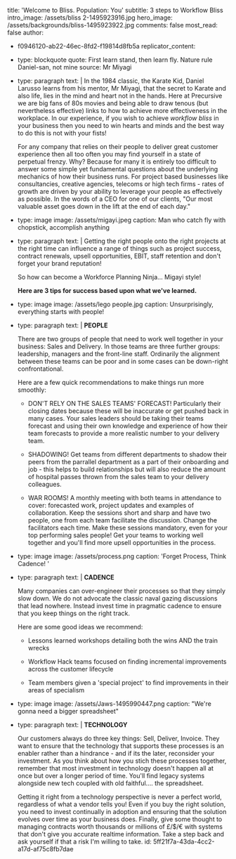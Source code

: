 title: 'Welcome to Bliss. Population: You'
subtitle: 3 steps to Workflow Bliss
intro_image: /assets/bliss 2-1495923916.jpg
hero_image: /assets/backgrounds/bliss-1495923922.jpg
comments: false
most_read: false
author:
  - f0946120-ab22-46ec-8fd2-f19814d8fb5a
replicator_content:
  - 
    type: blockquote
    quote: First learn stand, then learn fly. Nature rule Daniel-san, not mine
    source: Mr Miyagi
  - 
    type: paragraph
    text: |
      In the 1984 classic, the Karate Kid, Daniel Larusso learns from his mentor, Mr Miyagi, that the secret to Karate and also life, lies in the mind and heart not in the hands. Here at Precursive we are big fans of 80s movies and being able to draw tenous (but nevertheless effective) links to how to achieve more effectiveness in the workplace. In our experience, if you wish to achieve *workflow bliss* in your business then you need to win hearts and minds and the best way to do this is not with your fists!
      
      For any company that relies on their people to deliver great customer experience then all too often you may find yourself in a state of perpetual frenzy. Why? Because for many it is entirely too difficult to answer some simple yet fundamental questions about the underlying mechanics of how their business runs. For project based businesses like consultancies, creative agencies, telecoms or high tech firms - rates of growth are driven by your ability to leverage your people as effectively as possible. In the words of a CEO for one of our clients, "Our most valuable asset goes down in the lift at the end of each day."
  - 
    type: image
    image: /assets/migayi.jpeg
    caption: Man who catch fly with chopstick, accomplish anything
  - 
    type: paragraph
    text: |
      Getting the right people onto the right projects at the right time can influence a range of things such as project success, contract renewals, upsell opportunities, EBIT, staff retention and don't forget your brand reputation!
      
      So how can become a Workforce Planning Ninja... Migayi style!
      
      **Here are 3 tips for success based upon what we've learned.**
  - 
    type: image
    image: /assets/lego people.jpg
    caption: Unsurprisingly, everything starts with people!
  - 
    type: paragraph
    text: |
      **PEOPLE**
      
      There are two groups of people that need to work well together in your business: Sales and Delivery.
      In those teams are three further groups: leadership, managers and the front-line staff. Ordinarily the alignment between these teams can be poor and in some cases can be down-right confrontational.
      
      Here are a few quick recommendations to make things run more smoothly:
      
      + DON'T RELY ON THE SALES TEAMS' FORECAST! Particularly their closing dates because these will be inaccurate or get pushed back in many cases. Your sales leaders should be taking their teams forecast and using their own knowledge and experience of how their team forecasts to provide a more realistic number to your delivery team.
      
      + SHADOWING! Get teams from different departments to shadow their peers from the parrallel department as a part of their onboarding and job - this helps to build relationships but will also reduce the amount of hospital passes thrown from the sales team to your delivery colleagues.
      
      + WAR ROOMS! A monthly meeting with both teams in attendance to cover: forecasted work, project updates and examples of collaboration. Keep the sessions short and sharp and have two people, one from each team facilitate the discussion. Change the facilitators each time. Make these sessions mandatory, even for your top performing sales people! Get your teams to working well together and you'll find more upsell opportunities in the process.
  - 
    type: image
    image: /assets/process.png
    caption: 'Forget Process, Think Cadence! '
  - 
    type: paragraph
    text: |
      **CADENCE**
      
      Many companies can over-engineer their processes so that they simply slow down. We do not advocate the classic naval gazing discussions that lead nowhere. Instead invest time in pragmatic cadence to ensure that you keep things on the right track.
      
      Here are some good ideas we recommend:
      
      + Lessons learned workshops detailing both the wins AND the train wrecks
      
      + Workflow Hack teams focused on finding incremental improvements across the customer lifecycle
      
      + Team members given a 'special project' to find improvements in their areas of specialism
  - 
    type: image
    image: /assets/Jaws-1495990447.png
    caption: "We're gonna need a bigger spreadsheet"
  - 
    type: paragraph
    text: |
      **TECHNOLOGY**
      
      Our customers always do three key things: Sell, Deliver, Invoice. They want to ensure that the technology that supports these processes is an enabler rather than a hindrance - and if its the later, reconsider your investment. As you think about how you stich these processes together, remember that most investment in technology doesn't happen all at once but over a longer period of time. You'll find legacy systems alongside new tech coupled with old faithful.... the spreadsheet.
      
      Getting it right from a technology perspective is never a perfect world, regardless of what a vendor tells you! Even if you buy the right solution, you need to invest continually in adoption and ensuring that the solution evolves over time as your business does. Finally, give some thought to managing contracts worth thousands or millions of £/$/€ with systems that don't give you accurate realtime information. Take a step back and ask yourself if that a risk I'm willing to take.
id: 5ff21f7a-43da-4cc2-a17d-af75c8fb7dae
